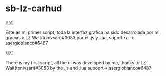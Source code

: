 # sb-lz-carhud

🇪🇸

Este es mi primer script, toda la interfaz grafica ha sido desarrolada por mi, gracias a LZ Wait(tonivsari)#3053 por el .js y .lua, soporte a -> ssergioblanco#6487

🇺🇸

There is my first script, all the ui was developed by me, thanks to LZ Wait(tonivsari)#3053 by the .js and .lua supoort-> ssergioblanco#6487 


